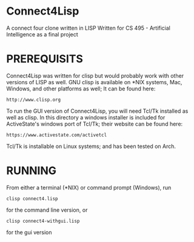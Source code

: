 # Connect4Lisp
A connect four clone written in LISP
Written for CS 495 - Artificial Intelligence as a final project

# PREREQUISITS

Connect4Lisp was written for clisp but would probably work with
other versions of LISP as well. GNU clisp is available on *NIX systems,
Mac, Windows, and other platforms as well; It can be found here:

	http://www.clisp.org
	
To run the GUI version of Connect4Lisp, you will need Tcl/Tk
installed as well as clisp. In this directory a windows installer
is included for ActiveState's windows port of Tcl/Tk; their website
can be found here:

	https://www.activestate.com/activetcl
	
Tcl/Tk is installable on Linux systems; and has been tested on Arch.

# RUNNING
From either a terminal (*NIX) or command prompt (Windows), run

	clisp connect4.lisp

for the command line version, or
	
	clisp connect4-withgui.lisp

for the gui version

